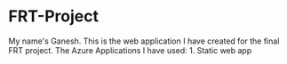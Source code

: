 # FRT-Project
My name's Ganesh. This is the web application I have created for the final FRT project. The Azure Applications I have used: 1. Static web app
